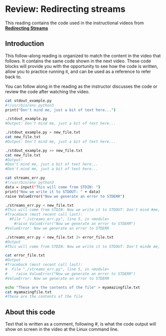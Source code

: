 # Review: Redirecting streams

This reading contains the code used in the instructional videos from [**Redirecting Streams**](https://www.coursera.org/learn/python-operating-system/lecture/CAisf/redirecting-streams)

## Introduction

This follow-along reading is organized to match the content in the video that follows. It contains the same code shown in the next video. These code blocks will provide you with the opportunity to see how the code is written, allow you to practice running it, and can be used as a reference to refer back to.

You can follow along in the reading as the instructor discusses the code or review the code after watching the video.

```bash
cat stdout_example.py
#!/usr/bin/env python3
print("Don't mind me, just a bit of text here...")

./stdout_example.py
#Output: Don't mind me, just a bit of text here...

./stdout_example.py > new_file.txt
cat new_file.txt
#Output: Don't mind me, just a bit of text here...

./stdout_example.py >> new_file.txt
cat new_file.txt
#Output:
#Don't mind me, just a bit of text here...
#Don't mind me, just a bit of text here...

cat streams_err.py
#!/usr/bin/env python3
data = input("This will come from STDIN: ")
print("Now we write it to STDOUT: " + data)
raise ValueError("Now we generate an error to STDERR")

./streams_err.py < new_file.txt
#This will come from STDIN: Now we write it to STDOUT: Don't mind #me, just a bit of text here...
#Traceback (most recent call last):
  #File "./streams_err.py", line 5, in <module>
    #raise ValueError("Now we generate an error to STDERR")
#ValueError: Now we generate an error to STDERR

./streams_err.py < new_file.txt 2> error_file.txt
#Output
#This will come from STDIN: Now we write it to STDOUT: Don't minde me, just a bit of text here...

cat error_file.txt
#Output
#Traceback (most recent call last):
#  File "./streams_err.py", line 5, in <module>
#    raise ValueError("Now we generate an error to STDERR")
#ValueError: Now we generate an error to STDERR

echo "These are the contents of the file" > myamazingfile.txt
cat myamazingfile.txt 
#These are the contents of the file
```


## About this code

Text that is written as a comment, following #, is what the code output will show  on screen in the video at the Linux command line.
